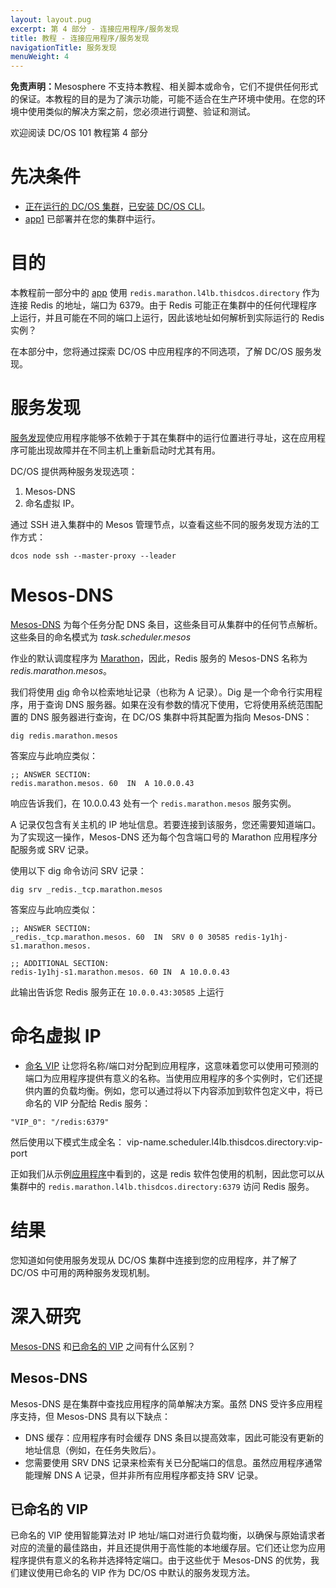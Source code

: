 ```yaml
---
layout: layout.pug
excerpt: 第 4 部分 - 连接应用程序/服务发现
title: 教程 - 连接应用程序/服务发现
navigationTitle: 服务发现
menuWeight: 4
---
```


<p class="message--warning"><strong>免责声明：</strong>Mesosphere 不支持本教程、相关脚本或命令，它们不提供任何形式的保证。本教程的目的是为了演示功能，可能不适合在生产环境中使用。在您的环境中使用类似的解决方案之前，您必须进行调整、验证和测试。</p>

欢迎阅读 DC/OS 101 教程第 4 部分


# 先决条件
* [正在运行的 DC/OS 集群](/mesosphere/dcos/cn/1.11/tutorials/dcos-101/cli/)，[已安装 DC/OS CLI](/mesosphere/dcos/cn/1.11/tutorials/dcos-101/cli/)。
* [app1](/mesosphere/dcos/cn/1.11/tutorials/dcos-101/app1/) 已部署并在您的集群中运行。


# 目的
本教程前一部分中的 [app](https://raw.githubusercontent.com/joerg84/dcos-101/master/app1/app1.py) 使用 `redis.marathon.l4lb.thisdcos.directory` 作为连接 Redis 的地址，端口为 6379。由于 Redis 可能正在集群中的任何代理程序上运行，并且可能在不同的端口上运行，因此该地址如何解析到实际运行的 Redis 实例？

在本部分中，您将通过探索 DC/OS 中应用程序的不同选项，了解 DC/OS 服务发现。

# 服务发现
 [服务发现](/mesosphere/dcos/cn/1.11/networking/)使应用程序能够不依赖于于其在集群中的运行位置进行寻址，这在应用程序可能出现故障并在不同主机上重新启动时尤其有用。

 DC/OS 提供两种服务发现选项：

 1. Mesos-DNS
 1. 命名虚拟 IP。


通过 SSH 进入集群中的 Mesos 管理节点，以查看这些不同的服务发现方法的工作方式：

`dcos node ssh --master-proxy --leader`

# Mesos-DNS

 [Mesos-DNS](/mesosphere/dcos/cn/1.11/networking/mesos-dns/) 为每个任务分配 DNS 条目，这些条目可从集群中的任何节点解析。这些条目的命名模式为 *task.scheduler.mesos*

 作业的默认调度程序为 [Marathon](/mesosphere/dcos/cn/1.11/overview/architecture/components/#marathon)，因此，Redis 服务的 Mesos-DNS 名称为 *redis.marathon.mesos*。

 我们将使用 [dig](https://linux.die.net/man/1/dig) 命令以检索地址记录（也称为 A 记录）。Dig 是一个命令行实用程序，用于查询 DNS 服务器。如果在没有参数的情况下使用，它将使用系统范围配置的 DNS 服务器进行查询，在 DC/OS 集群中将其配置为指向 Mesos-DNS：

  `dig redis.marathon.mesos`

 答案应与此响应类似：

  ```
  ;; ANSWER SECTION:
  redis.marathon.mesos. 60  IN  A 10.0.0.43
  ```

 响应告诉我们，在 10.0.0.43 处有一个 `redis.marathon.mesos` 服务实例。

 A 记录仅包含有关主机的 IP 地址信息。若要连接到该服务，您还需要知道端口。为了实现这一操作，Mesos-DNS 还为每个包含端口号的 Marathon 应用程序分配服务或 SRV 记录。

 使用以下 dig 命令访问 SRV 记录：

  `dig srv _redis._tcp.marathon.mesos`

 答案应与此响应类似：

  ```
  ;; ANSWER SECTION:
  _redis._tcp.marathon.mesos. 60  IN  SRV 0 0 30585 redis-1y1hj-s1.marathon.mesos.

  ;; ADDITIONAL SECTION:
  redis-1y1hj-s1.marathon.mesos. 60 IN  A 10.0.0.43
  ```

 此输出告诉您 Redis 服务正在 `10.0.0.43:30585` 上运行

# 命名虚拟 IP

 * [命名 VIP](/mesosphere/dcos/cn/1.11/networking/load-balancing-vips/) 让您将名称/端口对分配到应用程序，这意味着您可以使用可预测的端口为应用程序提供有意义的名称。当使用应用程序的多个实例时，它们还提供内置的负载均衡。例如，您可以通过将以下内容添加到软件包定义中，将已命名的 VIP 分配给 Redis 服务：

  ```
  "VIP_0": "/redis:6379"
  ```

 然后使用以下模式生成全名：
 vip-name.scheduler.l4lb.thisdcos.directory:vip-port

 正如我们从示例[应用程序](https://raw.githubusercontent.com/joerg84/dcos-101/master/app1/app1.py)中看到的，这是 redis 软件包使用的机制，因此您可以从集群中的 `redis.marathon.l4lb.thisdcos.directory:6379` 访问 Redis 服务。

# 结果
您知道如何使用服务发现从 DC/OS 集群中连接到您的应用程序，并了解了 DC/OS 中可用的两种服务发现机制。

# 深入研究
[Mesos-DNS](#mesos-dns) 和[已命名的 VIP](#named-vips) 之间有什么区别？

## Mesos-DNS
Mesos-DNS 是在集群中查找应用程序的简单解决方案。虽然 DNS 受许多应用程序支持，但 Mesos-DNS 具有以下缺点：

 * DNS 缓存：应用程序有时会缓存 DNS 条目以提高效率，因此可能没有更新的地址信息（例如，在任务失败后）。
 * 您需要使用 SRV DNS 记录来检索有关已分配端口的信息。虽然应用程序通常能理解 DNS A 记录，但并非所有应用程序都支持 SRV 记录。


## 已命名的 VIP
已命名的 VIP 使用智能算法对 IP 地址/端口对进行负载均衡，以确保与原始请求者对应的流量的最佳路由，并且还提供用于高性能的本地缓存层。它们还让您为应用程序提供有意义的名称并选择特定端口。由于这些优于 Mesos-DNS 的优势，我们建议使用已命名的 VIP 作为 DC/OS 中默认的服务发现方法。
